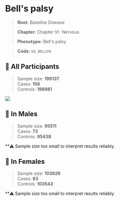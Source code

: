 # Bell's palsy

> **Root:** Baseline Disease  

> **Chapter:** Chapter VI- Nervous  

> **Phenotype:** Bell's palsy  

> **Code:** `G6_BELLPA`

## 🧪 All Participants  
> Sample size: **199137**  
> Cases: **156**  
> Controls: **198981**
<img src="/Disease/Figures/ALL/Baseline/G6_BELLPA.png"/>
<CsvTable src="/Disease/Data/ALL/Baseline/LG_G6_BELLPA.csv" label="🔍 View full results" />

## 👨 In Males  
> Sample size: **95511**  
> Cases: **73**  
> Controls: **95438**

**⚠️ Sample size too small to interpret results reliably.

## 👩 In Females  
> Sample size: **103626**  
> Cases: **83**  
> Controls: **103543**

**⚠️ Sample size too small to interpret results reliably.

